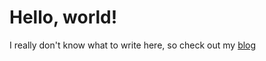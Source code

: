 # Hello, world!

I really don't know what to write here, so check out my [blog](https://mariomerlo.me)
